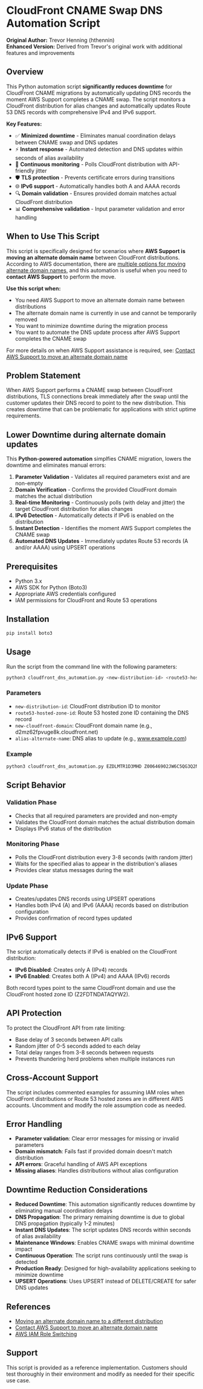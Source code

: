 # CloudFront CNAME Swap DNS Automation Script

**Original Author:** Trevor Henning (hthennin)  
**Enhanced Version:** Derived from Trevor's original work with additional features and improvements

## Overview

This Python automation script **significantly reduces downtime** for CloudFront CNAME migrations by automatically updating DNS records the moment AWS Support completes a CNAME swap. The script monitors a CloudFront distribution for alias changes and automatically updates Route 53 DNS records with comprehensive IPv4 and IPv6 support.

**Key Features:**
- ✅ **Minimized downtime** - Eliminates manual coordination delays between CNAME swap and DNS updates
- ⚡ **Instant response** - Automated detection and DNS updates within seconds of alias availability
- 🔄 **Continuous monitoring** - Polls CloudFront distribution with API-friendly jitter
- 🛡️ **TLS protection** - Prevents certificate errors during transitions
- 🌐 **IPv6 support** - Automatically handles both A and AAAA records
- 🔍 **Domain validation** - Ensures provided domain matches actual CloudFront distribution
- 📊 **Comprehensive validation** - Input parameter validation and error handling

## When to Use This Script

This script is specifically designed for scenarios where **AWS Support is moving an alternate domain name** between CloudFront distributions. According to AWS documentation, there are [multiple options for moving alternate domain names](https://docs.aws.amazon.com/AmazonCloudFront/latest/DeveloperGuide/alternate-domain-names-move-options.html#alternate-domain-names-move-contact-support), and this automation is useful when you need to **contact AWS Support** to perform the move.

**Use this script when:**
- You need AWS Support to move an alternate domain name between distributions
- The alternate domain name is currently in use and cannot be temporarily removed
- You want to minimize downtime during the migration process
- You want to automate the DNS update process after AWS Support completes the CNAME swap


For more details on when AWS Support assistance is required, see: [Contact AWS Support to move an alternate domain name](https://docs.aws.amazon.com/AmazonCloudFront/latest/DeveloperGuide/alternate-domain-names-move-options.html#alternate-domain-names-move-contact-support)

## Problem Statement

When AWS Support performs a CNAME swap between CloudFront distributions, TLS connections break immediately after the swap until the customer updates their DNS record to point to the new distribution. This creates downtime that can be problematic for applications with strict uptime requirements.

## Lower Downtime during alternate domain updates

This **Python-powered automation** simplfies CNAME migration, lowers the downtime and eliminates manual errors:

1. **Parameter Validation** - Validates all required parameters exist and are non-empty
2. **Domain Verification** - Confirms the provided CloudFront domain matches the actual distribution
3. **Real-time Monitoring** - Continuously polls (with delay and jitter) the target CloudFront distribution for alias changes
4. **IPv6 Detection** - Automatically detects if IPv6 is enabled on the distribution
5. **Instant Detection** - Identifies the moment AWS Support completes the CNAME swap
6. **Automated DNS Updates** - Immediately updates Route 53 records (A and/or AAAA) using UPSERT operations


## Prerequisites

- Python 3.x
- AWS SDK for Python (Boto3)
- Appropriate AWS credentials configured
- IAM permissions for CloudFront and Route 53 operations

## Installation

```bash
pip install boto3
```

## Usage

Run the script from the command line with the following parameters:

```bash
python3 cloudfront_dns_automation.py <new-distribution-id> <route53-hosted-zone-id> <new-cloudfront-domain> <alias-alternate-name>
```

### Parameters

- `new-distribution-id`: CloudFront distribution ID to monitor
- `route53-hosted-zone-id`: Route 53 hosted zone ID containing the DNS record
- `new-cloudfront-domain`: CloudFront domain name (e.g., d2mz62fpvuge8k.cloudfront.net)
- `alias-alternate-name`: DNS alias to update (e.g., www.example.com)

### Example

```bash
python3 cloudfront_dns_automation.py EZDLMTR1D3MHD Z00646902JW6C5QG3Q2NG d2mz62fpvuge8k.cloudfront.net. www.example.com
```

## Script Behavior

### Validation Phase
- Checks that all required parameters are provided and non-empty
- Validates the CloudFront domain matches the actual distribution domain
- Displays IPv6 status of the distribution

### Monitoring Phase
- Polls the CloudFront distribution every 3-8 seconds (with random jitter)
- Waits for the specified alias to appear in the distribution's aliases
- Provides clear status messages during the wait

### Update Phase
- Creates/updates DNS records using UPSERT operations
- Handles both IPv4 (A) and IPv6 (AAAA) records based on distribution configuration
- Provides confirmation of record types updated

## IPv6 Support

The script automatically detects if IPv6 is enabled on the CloudFront distribution:

- **IPv6 Disabled**: Creates only A (IPv4) records
- **IPv6 Enabled**: Creates both A (IPv4) and AAAA (IPv6) records

Both record types point to the same CloudFront domain and use the CloudFront hosted zone ID (Z2FDTNDATAQYW2).

## API Protection

To protect the CloudFront API from rate limiting:
- Base delay of 3 seconds between API calls
- Random jitter of 0-5 seconds added to each delay
- Total delay ranges from 3-8 seconds between requests
- Prevents thundering herd problems when multiple instances run

## Cross-Account Support

The script includes commented examples for assuming IAM roles when CloudFront distributions or Route 53 hosted zones are in different AWS accounts. Uncomment and modify the role assumption code as needed.

## Error Handling

- **Parameter validation**: Clear error messages for missing or invalid parameters
- **Domain mismatch**: Fails fast if provided domain doesn't match distribution
- **API errors**: Graceful handling of AWS API exceptions
- **Missing aliases**: Handles distributions without alias configuration

## Downtime Reduction Considerations

- **Reduced Downtime**: This automation significantly reduces downtime by eliminating manual coordination delays
- **DNS Propagation**: The primary remaining downtime is due to global DNS propagation (typically 1-2 minutes)
- **Instant DNS Updates**: The script updates DNS records within seconds of alias availability
- **Maintenance Windows**: Enables CNAME swaps with minimal downtime impact
- **Continuous Operation**: The script runs continuously until the swap is detected
- **Production Ready**: Designed for high-availability applications seeking to minimize downtime
- **UPSERT Operations**: Uses UPSERT instead of DELETE/CREATE for safer DNS updates

## References

- [Moving an alternate domain name to a different distribution](https://docs.aws.amazon.com/AmazonCloudFront/latest/DeveloperGuide/alternate-domain-names-move.html#alternate-domain-names-move-options)
- [Contact AWS Support to move an alternate domain name](https://docs.aws.amazon.com/AmazonCloudFront/latest/DeveloperGuide/alternate-domain-names-move-options.html#alternate-domain-names-move-contact-support)
- [AWS IAM Role Switching](https://docs.aws.amazon.com/IAM/latest/UserGuide/id_roles_use_switch-role-api.html)

## Support

This script is provided as a reference implementation. Customers should test thoroughly in their environment and modify as needed for their specific use case.